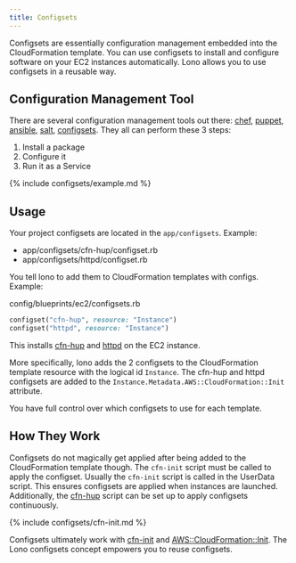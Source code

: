 ```yaml
---
title: Configsets
---
```


Configsets are essentially configuration management embedded into the CloudFormation template. You can use configsets to install and configure software on your EC2 instances automatically. Lono allows you to use configsets in a reusable way.

## Configuration Management Tool

There are several configuration management tools out there: [chef](https://www.chef.io/configuration-management/), [puppet](https://puppet.com/), [ansible](https://www.ansible.com/), [salt](https://docs.saltstack.com/en/latest/), [configsets](https://docs.aws.amazon.com/AWSCloudFormation/latest/UserGuide/aws-resource-init.html).  They all can perform these 3 steps:

1. Install a package
2. Configure it
3. Run it as a Service

{% include configsets/example.md %}

## Usage

Your project configsets are located in the `app/configsets`. Example:

* app/configsets/cfn-hup/configset.rb
* app/configsets/httpd/configset.rb

You tell lono to add them to CloudFormation templates with configs. Example:

config/blueprints/ec2/configsets.rb

```ruby
configset("cfn-hup", resource: "Instance")
configset("httpd", resource: "Instance")
```

This installs [cfn-hup](https://github.com/boltopspro/cfn-hup) and [httpd](https://github.com/boltopspro/httpd) on the EC2 instance.

More specifically, lono adds the 2 configsets to the CloudFormation template resource with the logical id `Instance`.  The cfn-hup and httpd configsets are added to the `Instance.Metadata.AWS::CloudFormation::Init` attribute.

You have full control over which configsets to use for each template.

## How They Work

Configsets do not magically get applied after being added to the CloudFormation template though.  The `cfn-init` script must be called to apply the configset. Usually the `cfn-init` script is called in the UserData script. This ensures configsets are applied when instances are launched. Additionally, the [cfn-hup](https://github.com/boltopspro/cfn-hup) script can be set up to apply configsets continuously.

{% include configsets/cfn-init.md %}

Configsets ultimately work with [cfn-init](https://docs.aws.amazon.com/AWSCloudFormation/latest/UserGuide/cfn-init.html) and [AWS::CloudFormation::Init](https://docs.aws.amazon.com/AWSCloudFormation/latest/UserGuide/aws-resource-init.html). The Lono configsets concept empowers you to reuse configsets.


